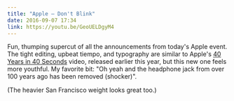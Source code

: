 ```yaml
---
title: "Apple – Don't Blink"
date: 2016-09-07 17:34
link: https://youtu.be/GeoUELDgyM4
---
```


Fun, thumping supercut of all the announcements from today's Apple event. The tight editing, upbeat tiempo, and typography are similar to Apple's [40 Years in 40 Seconds][40] video, released earlier this year, but this new one feels more youthful. My favorite bit: "Oh yeah and the headphone jack from over 100 years ago has been removed (shocker)". 

(The heavier San Francisco weight looks great too.)

[40]: https://youtu.be/mtY0K2fiFOA